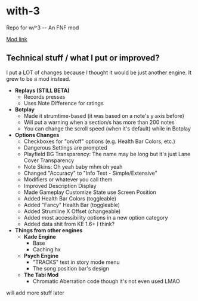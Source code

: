 # with-3
Repo for w/^3 -- An FNF mod

[Mod link](https://gamebanana.com/mods/335499)

## Technical stuff / what I put or improved?
I put a LOT of changes because I thought it would be just another engine. It grew to be a mod instead.
- **Replays (STILL BETA)**
    - Records presses
    - Uses Note Difference for ratings
- **Botplay**
    - Made it strumtime-based (it was based on a note's y axis before)
    - Will put a warning when a section/s has more than 200 notes
    - You can change the scroll speed (when it's default) while in Botplay
- **Options Changes**
    - Checkboxes for "on/off" options (e.g. Health Bar Colors, etc.)
    - Dangerous Settings are prompted
    - Playfield BG Transparency: The name may be long but it's just Lane Cover Transparency
    - Note Skins: Oh yeah baby mhm oh yeah
    - Changed "Accuracy" to "Info Text - Simple/Extensive"
    - Modifiers or whatever you call them
    - Improved Description Display
    - Made Gameplay Customize State use Screen Position
    - Added Health Bar Colors (toggleable)
    - Added "Fancy" Health Bar (toggleable)
    - Added Strumline X Offset (changeable)
    - Added most accessibility options in a new option category
    - Added data shit from KE 1.6+ I think?
- **Things from other engines**
     - **Kade Engine**
        - Base
        - Caching.hx
    - **Psych Engine**
        - "TRACKS" text in story mode menu
        - The song position bar's design
    - **The Tabi Mod**
        -  Chromatic Aberration code though it's not even used LMAO

will add more stuff later
